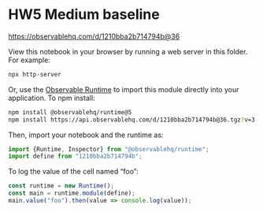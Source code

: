 # HW5 Medium baseline

https://observablehq.com/d/1210bba2b714794b@36

View this notebook in your browser by running a web server in this folder. For
example:

~~~sh
npx http-server
~~~

Or, use the [Observable Runtime](https://github.com/observablehq/runtime) to
import this module directly into your application. To npm install:

~~~sh
npm install @observablehq/runtime@5
npm install https://api.observablehq.com/d/1210bba2b714794b@36.tgz?v=3
~~~

Then, import your notebook and the runtime as:

~~~js
import {Runtime, Inspector} from "@observablehq/runtime";
import define from "1210bba2b714794b";
~~~

To log the value of the cell named “foo”:

~~~js
const runtime = new Runtime();
const main = runtime.module(define);
main.value("foo").then(value => console.log(value));
~~~
